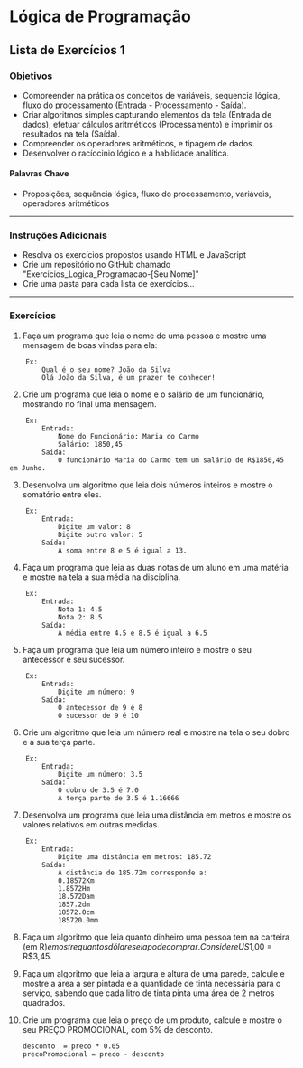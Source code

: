 # Lógica de Programação 
## Lista de Exercícios 1 
### Objetivos
- Compreender na prática os conceitos de variáveis, sequencia lógica, fluxo do processamento (Entrada - Processamento - Saída). 
- Criar algoritmos simples capturando elementos da tela (Entrada de dados), efetuar cálculos aritméticos (Processamento) e imprimir os resultados na tela (Saída). 
- Compreender os operadores aritméticos, e tipagem de dados.   
- Desenvolver o racíocinio lógico e a habilidade analítica. 
#### Palavras Chave  
- Proposições, sequência lógica, fluxo do processamento, variáveis, operadores aritméticos

---
### Instruções Adicionais 
- Resolva os exercícios propostos usando HTML e JavaScript
- Crie um repositório no GitHub chamado "Exercicios_Logica_Programacao-[Seu Nome]"
- Crie uma pasta para cada lista de exercícios...  

--- 
### Exercícios 

1. Faça um programa que leia o nome de uma pessoa e mostre uma mensagem de boas vindas para ela:  
~~~
    Ex:   
        Qual é o seu nome? João da Silva  
        Olá João da Silva, é um prazer te conhecer!  
~~~

2. Crie um programa que leia o nome e o salário de um funcionário, mostrando no final uma mensagem.

~~~
    Ex:
        Entrada: 
            Nome do Funcionário: Maria do Carmo
            Salário: 1850,45
        Saída:
            O funcionário Maria do Carmo tem um salário de R$1850,45 em Junho.
~~~

3.  Desenvolva um algoritmo que leia dois números inteiros e mostre o somatório entre eles.
~~~
    Ex:
        Entrada: 
            Digite um valor: 8
            Digite outro valor: 5
        Saída:
            A soma entre 8 e 5 é igual a 13.
~~~

4. Faça um programa que leia as duas notas de um aluno em uma matéria e mostre na tela a sua média na disciplina.
~~~
    Ex:
        Entrada:
            Nota 1: 4.5   
            Nota 2: 8.5   
        Saída:
            A média entre 4.5 e 8.5 é igual a 6.5 
~~~

5. Faça um programa que leia um número inteiro e mostre o seu antecessor e seu sucessor.
~~~
    Ex:
        Entrada:
            Digite um número: 9
        Saída:
            O antecessor de 9 é 8
            O sucessor de 9 é 10
~~~
6. Crie um algoritmo que leia um número real e mostre na tela o seu dobro e a sua terça parte.
~~~
    Ex:
        Entrada:
            Digite um número: 3.5
        Saída:
            O dobro de 3.5 é 7.0
            A terça parte de 3.5 é 1.16666
~~~
7.  Desenvolva um programa que leia uma distância em metros e mostre os valores relativos em outras medidas.
~~~
    Ex:
        Entrada:
            Digite uma distância em metros: 185.72
        Saída:
            A distância de 185.72m corresponde a:
            0.18572Km
            1.8572Hm
            18.572Dam
            1857.2dm
            18572.0cm
            185720.0mm
~~~

8.  Faça um algoritmo que leia quanto dinheiro uma pessoa tem na carteira (em R$) e mostre quantos dólares ela pode comprar. Considere US$1,00 = R$3,45.


9.  Faça um algoritmo que leia a largura e altura de uma parede, calcule e mostre a área a ser pintada e a quantidade de tinta necessária para o serviço, sabendo que cada litro de tinta pinta uma área de 2 metros quadrados.

10. Crie um programa que leia o preço de um produto, calcule e mostre o seu PREÇO PROMOCIONAL, com 5% de desconto.

        desconto  = preco * 0.05 
        precoPromocional = preco - desconto